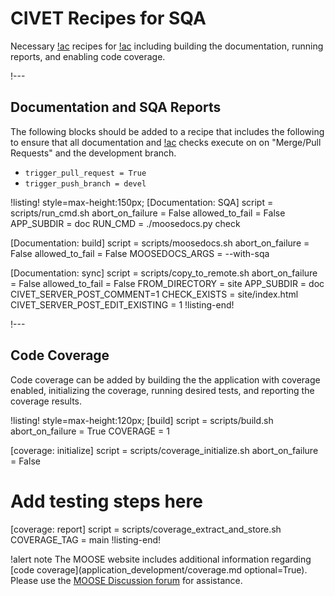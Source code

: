 # CIVET Recipes for SQA


Necessary [!ac](CIVET) recipes for [!ac](SQA) including building
the documentation, running reports, and enabling code coverage.

!---

## Documentation and SQA Reports

The following blocks should be added to a recipe that
includes the following to ensure that all documentation and [!ac](SQA) checks execute on
on "Merge/Pull Requests" and the development branch.

- `trigger_pull_request = True`
- `trigger_push_branch = devel`

!listing! style=max-height:150px;
[Documentation: SQA]
script = scripts/run_cmd.sh
abort_on_failure = False
allowed_to_fail = False
APP_SUBDIR = doc
RUN_CMD = ./moosedocs.py check

[Documentation: build]
script = scripts/moosedocs.sh
abort_on_failure = False
allowed_to_fail = False
MOOSEDOCS_ARGS = --with-sqa

[Documentation: sync]
script = scripts/copy_to_remote.sh
abort_on_failure = False
allowed_to_fail = False
FROM_DIRECTORY = site
APP_SUBDIR = doc
CIVET_SERVER_POST_COMMENT=1
CHECK_EXISTS = site/index.html
CIVET_SERVER_POST_EDIT_EXISTING = 1
!listing-end!

!---

## Code Coverage

Code coverage can be added by building the the application with coverage enabled, initializing
the coverage, running desired tests, and reporting the coverage results.

!listing! style=max-height:120px;
[build]
script = scripts/build.sh
abort_on_failure = True
COVERAGE = 1

[coverage: initialize]
script = scripts/coverage_initialize.sh
abort_on_failure = False

# Add testing steps here

[coverage: report]
script = scripts/coverage_extract_and_store.sh
COVERAGE_TAG = main
!listing-end!


!alert note
The MOOSE website includes additional information regarding
[code coverage](application_development/coverage.md optional=True). Please use the
[MOOSE Discussion forum](https://github.com/idaholab/moose/discussions) for assistance.

